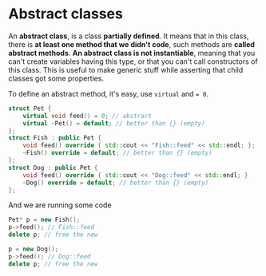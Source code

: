 # Abstract classes

An **abstract class**, is a class **partially defined**. It means that in this class, there is **at least one method that we didn't code**, such methods are **called abstract methods**. **An abstract class is not instantiable**, meaning that you can't create variables having this type, or that you can't call constructors of this class. This is useful to make generic stuff while asserting that child classes got some properties.

To define an abstract method, it's easy, use `virtual` and `= 0`.

```cpp
struct Pet { 
	virtual void feed() = 0; // abstract
	virtual ~Pet() = default; // better than {} (empty)
};
struct Fish : public Pet {
    void feed() override { std::cout << "Fish::feed" << std::endl; };
    ~Fish() override = default; // better than {} (empty)
};
struct Dog : public Pet {
    void feed() override { std::cout << "Dog::feed" << std::endl; }
    ~Dog() override = default; // better than {} (empty)
};
```

And we are running some code

```cpp
Pet* p = new Fish();
p->feed(); // Fish::feed
delete p; // free the new

p = new Dog();
p->feed(); // Dog::feed
delete p; // free the new
```